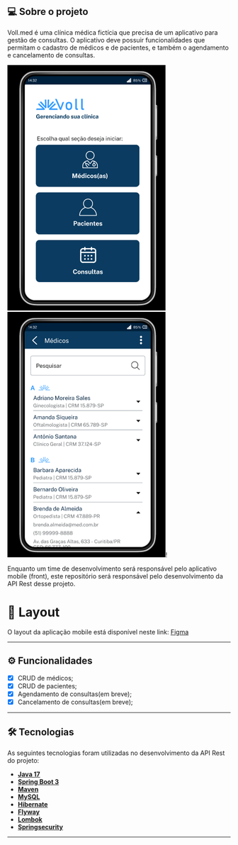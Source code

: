 ## 💻 Sobre o projeto

Voll.med é uma clínica médica fictícia que precisa de um aplicativo para gestão de consultas. O aplicativo deve possuir funcionalidades que permitam o cadastro de médicos e de pacientes, e também o agendamento e cancelamento de consultas.


![alt text](img/image.png)![alt text](img/image-1.png)!

Enquanto um time de desenvolvimento será responsável pelo aplicativo mobile (front), este repositório será responsável pelo desenvolvimento da API Rest desse projeto.

# 🎨 Layout

O layout da aplicação mobile está disponível neste link: <a href="https://www.figma.com/file/N4CgpJqsg7gjbKuDmra3EV/Voll.med">Figma</a>

---

## ⚙️ Funcionalidades

- [x] CRUD de médicos;
- [x] CRUD de pacientes;
- [x] Agendamento de consultas(em breve);
- [x] Cancelamento de consultas(em breve);

---

## 🛠 Tecnologias

As seguintes tecnologias foram utilizadas no desenvolvimento da API Rest do projeto:

- **[Java 17](https://www.oracle.com/java)**
- **[Spring Boot 3](https://spring.io/projects/spring-boot)**
- **[Maven](https://maven.apache.org)**
- **[MySQL](https://www.mysql.com)**
- **[Hibernate](https://hibernate.org)**
- **[Flyway](https://flywaydb.org)**
- **[Lombok](https://projectlombok.org)**
- **[Springsecurity](https://springsecurity)**

---


